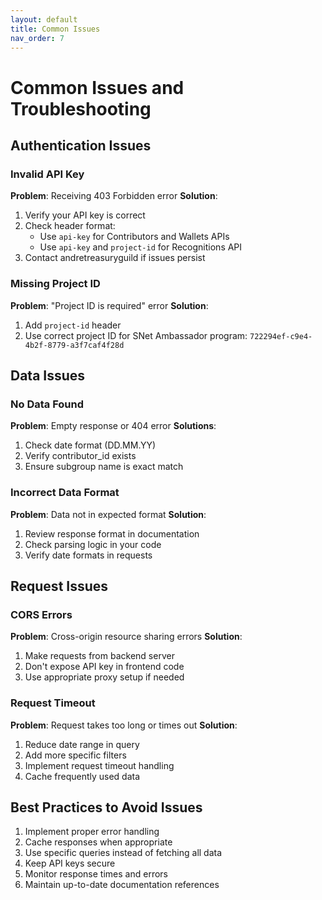 ```yaml
---
layout: default
title: Common Issues
nav_order: 7
---
```


# Common Issues and Troubleshooting

## Authentication Issues

### Invalid API Key
**Problem**: Receiving 403 Forbidden error
**Solution**: 
1. Verify your API key is correct
2. Check header format:
   - Use `api-key` for Contributors and Wallets APIs
   - Use `api-key` and `project-id` for Recognitions API
3. Contact andretreasuryguild if issues persist

### Missing Project ID
**Problem**: "Project ID is required" error
**Solution**:
1. Add `project-id` header
2. Use correct project ID for SNet Ambassador program: `722294ef-c9e4-4b2f-8779-a3f7caf4f28d`

## Data Issues

### No Data Found
**Problem**: Empty response or 404 error
**Solutions**:
1. Check date format (DD.MM.YY)
2. Verify contributor_id exists
3. Ensure subgroup name is exact match

### Incorrect Data Format
**Problem**: Data not in expected format
**Solution**:
1. Review response format in documentation
2. Check parsing logic in your code
3. Verify date formats in requests

## Request Issues

### CORS Errors
**Problem**: Cross-origin resource sharing errors
**Solution**:
1. Make requests from backend server
2. Don't expose API key in frontend code
3. Use appropriate proxy setup if needed

### Request Timeout
**Problem**: Request takes too long or times out
**Solution**:
1. Reduce date range in query
2. Add more specific filters
3. Implement request timeout handling
4. Cache frequently used data

## Best Practices to Avoid Issues

1. Implement proper error handling
2. Cache responses when appropriate
3. Use specific queries instead of fetching all data
4. Keep API keys secure
5. Monitor response times and errors
6. Maintain up-to-date documentation references
